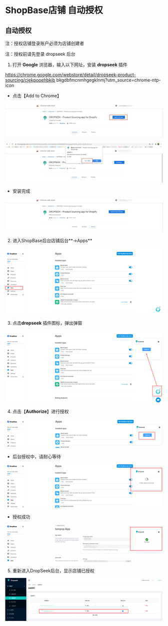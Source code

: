 # ShopBase店铺 自动授权

## **自动授权**

注：授权店铺登录账户必须为店铺创建者

注：授权前请先登录 dropseek 后台

1. 打开 **Google** 浏览器，输入以下网址，安装 **dropseek** 插件

https://chrome.google.com/webstore/detail/dropseek-product-sourcing/cjekpooehbkib bkgdbfmcnmhgegklnmj?utm\_source=chrome-ntp-icon

* 点击【Add to Chrome】

![](../.gitbook/assets/0%20%281%29%20%282%29.jpeg)

![](../.gitbook/assets/1%20%281%29%20%284%29.jpeg)

* 安装完成

![](../.gitbook/assets/2%20%281%29.jpeg)

2. 进入ShopBase后台店铺后台**-&gt;Apps**

![](../.gitbook/assets/3%20%283%29%20%284%29.png)

3. 点击**dropseek** 插件图标，弹出弹窗

![](../.gitbook/assets/4%20%283%29%20%281%29.png)

4. 点击【**Authorize**】进行授权

![](../.gitbook/assets/5%20%283%29%20%281%29.png)

* 后台授权中，请耐心等待

![](../.gitbook/assets/6%20%283%29.png)

* 授权成功

![](../.gitbook/assets/success_auto.png)

5. 重新进入DropSeek后台，显示店铺已授权

![&#x5E97;&#x94FA;&#x7ED1;&#x5B9A;&#x6210;&#x529F;](../.gitbook/assets/23%20%283%29%20%282%29.png)

